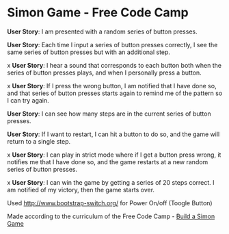# Simon Game - Free Code Camp

<strong>User Story</strong>: I am presented with a random series of button presses.

<strong>User Story</strong>: Each time I input a series of button presses correctly, I see the same series of button presses but with an additional step.

x <strong>User Story</strong>: I hear a sound that corresponds to each button both when the series of button presses plays, and when I personally press a button.

x <strong>User Story</strong>: If I press the wrong button, I am notified that I have done so, and that series of button presses starts again to remind me of the pattern so I can try again.

<strong>User Story</strong>: I can see how many steps are in the current series of button presses.

<strong>User Story</strong>: If I want to restart, I can hit a button to do so, and the game will return to a single step.

x <strong>User Story</strong>: I can play in strict mode where if I get a button press wrong, it notifies me that I have done so, and the game restarts at a new random series of button presses.

x <strong>User Story</strong>: I can win the game by getting a series of 20 steps correct. I am notified of my victory, then the game starts over.

Used http://www.bootstrap-switch.org/ for Power On/off (Toogle Button)

Made according to the curriculum of the Free Code Camp - <a href="https://www.freecodecamp.com/challenges/build-a-simon-game">Build a Simon Game</a>
